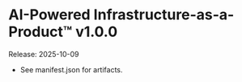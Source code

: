 # AI-Powered Infrastructure-as-a-Product™ v1.0.0
Release: 2025-10-09

- See manifest.json for artifacts.

